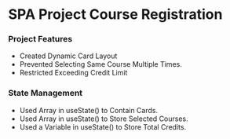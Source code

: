 # SPA Project Course Registration


### Project Features
- Created Dynamic Card Layout
- Prevented Selecting Same Course Multiple Times.
- Restricted Exceeding Credit Limit


### State Management

- Used Array in useState() to Contain Cards.
- Used Array in useState() to Store Selected Courses.
- Used a Variable in useState() to Store Total Credits. 